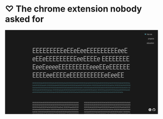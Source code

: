 # ♡ The chrome extension nobody asked for 

<img src="assets/extension-demo.png" alt="demonstration of the extension, a web page where all p and heading tags are e's">
